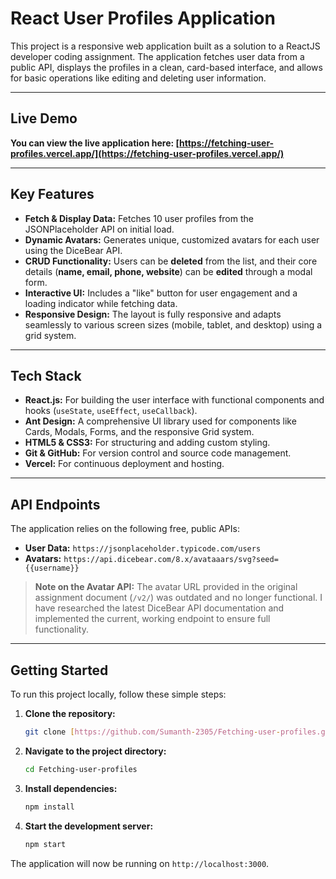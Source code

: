 # React User Profiles Application

This project is a responsive web application built as a solution to a ReactJS developer coding assignment. The application fetches user data from a public API, displays the profiles in a clean, card-based interface, and allows for basic operations like editing and deleting user information.

---

## Live Demo

**You can view the live application here: [https://fetching-user-profiles.vercel.app/](https://fetching-user-profiles.vercel.app/)**

---

## Key Features

* **Fetch & Display Data:** Fetches 10 user profiles from the JSONPlaceholder API on initial load.
* **Dynamic Avatars:** Generates unique, customized avatars for each user using the DiceBear API.
* **CRUD Functionality:** Users can be **deleted** from the list, and their core details (**name, email, phone, website**) can be **edited** through a modal form.
* **Interactive UI:** Includes a "like" button for user engagement and a loading indicator while fetching data.
* **Responsive Design:** The layout is fully responsive and adapts seamlessly to various screen sizes (mobile, tablet, and desktop) using a grid system.

---

## Tech Stack

* **React.js:** For building the user interface with functional components and hooks (`useState`, `useEffect`, `useCallback`).
* **Ant Design:** A comprehensive UI library used for components like Cards, Modals, Forms, and the responsive Grid system.
* **HTML5 & CSS3:** For structuring and adding custom styling.
* **Git & GitHub:** For version control and source code management.
* **Vercel:** For continuous deployment and hosting.

---

## API Endpoints

The application relies on the following free, public APIs:

* **User Data:** `https://jsonplaceholder.typicode.com/users`
* **Avatars:** `https://api.dicebear.com/8.x/avataaars/svg?seed={{username}}`

> **Note on the Avatar API:** The avatar URL provided in the original assignment document (`/v2/`) was outdated and no longer functional. I have researched the latest DiceBear API documentation and implemented the current, working endpoint to ensure full functionality.

---

## Getting Started

To run this project locally, follow these simple steps:

1.  **Clone the repository:**
    ```bash
    git clone [https://github.com/Sumanth-2305/Fetching-user-profiles.git](https://github.com/Sumanth-2305/Fetching-user-profiles.git)
    ```

2.  **Navigate to the project directory:**
    ```bash
    cd Fetching-user-profiles
    ```

3.  **Install dependencies:**
    ```bash
    npm install
    ```

4.  **Start the development server:**
    ```bash
    npm start
    ```

The application will now be running on `http://localhost:3000`.
